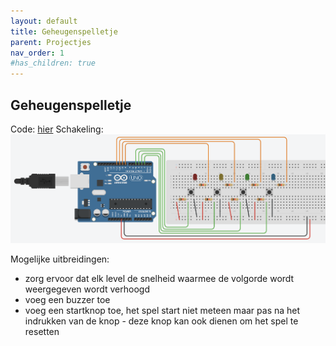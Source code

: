 ```yaml
---
layout: default
title: Geheugenspelletje
parent: Projectjes
nav_order: 1
#has_children: true
---
```


## Geheugenspelletje

Code: [hier](https://github.com/Jeugdwerking-FLEM/introductie-arduino/tree/main/code-projectjes/geheugenspelletje)
Schakeling:
![image](https://github.com/Jeugdwerking-FLEM/arduino/blob/main/code-projectjes/geheugenspelletje/geheugenspelletje_schakeling.png?raw=true)

Mogelijke uitbreidingen:
- zorg ervoor dat elk level de snelheid waarmee de volgorde wordt weergegeven wordt verhoogd
- voeg een buzzer toe
- voeg een startknop toe, het spel start niet meteen maar pas na het indrukken van de knop - deze knop kan ook dienen om het spel te resetten